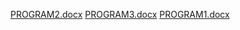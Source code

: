 [PROGRAM2.docx](https://github.com/Supriyalingdal/ADA-LAB/files/6392650/PROGRAM2.docx)
[PROGRAM3.docx](https://github.com/Supriyalingdal/ADA-LAB/files/6392652/PROGRAM3.docx)
[PROGRAM1.docx](https://github.com/Supriyalingdal/ADA-LAB/files/6392653/PROGRAM1.docx)
